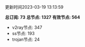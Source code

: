 更新时间2023-03-19 13:13:59

**总订阅: 73**
**总节点: 1327**
**有效节点: 564**
- v2ray节点: 347
- ss节点: 193
- trojan节点: 24

